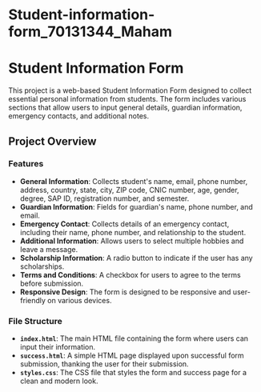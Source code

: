 # Student-information-form_70131344_Maham
# Student Information Form

This project is a web-based Student Information Form designed to collect essential personal information from students. The form includes various sections that allow users to input general details, guardian information, emergency contacts, and additional notes. 

## Project Overview

### Features

- **General Information**: Collects student's name, email, phone number, address, country, state, city, ZIP code, CNIC number, age, gender, degree, SAP ID, registration number, and semester.
- **Guardian Information**: Fields for guardian's name, phone number, and email.
- **Emergency Contact**: Collects details of an emergency contact, including their name, phone number, and relationship to the student.
- **Additional Information**: Allows users to select multiple hobbies and leave a message.
- **Scholarship Information**: A radio button to indicate if the user has any scholarships.
- **Terms and Conditions**: A checkbox for users to agree to the terms before submission.
- **Responsive Design**: The form is designed to be responsive and user-friendly on various devices.

### File Structure

- **`index.html`**: The main HTML file containing the form where users can input their information.
- **`success.html`**: A simple HTML page displayed upon successful form submission, thanking the user for their submission.
- **`styles.css`**: The CSS file that styles the form and success page for a clean and modern look.



